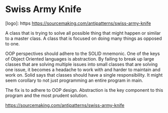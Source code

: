 # Swiss Army Knife



[logo]: https https://sourcemaking.com/antipatterns/swiss-army-knife


A class that is trying to solve all possible thing that might happen or similar to a master class. A class that is focused on doing many things as opposed to one.

OOP perspectives should adhere to the SOLID mnemonic. One of the keys of Object Oriented languages is abstraction. By failing to break up large classes that are solving multiple issues into small classes that are solving one issue, it becomes a headache to work with and harder to maintain and work on.  Solid says that classes should have a single responsibility. It might seem corollary to not just programming an entire program in main.

The fix is to adhere to OOP design. Abstraction is the key component to this program and the most prudent solution. 


https://sourcemaking.com/antipatterns/swiss-army-knife
